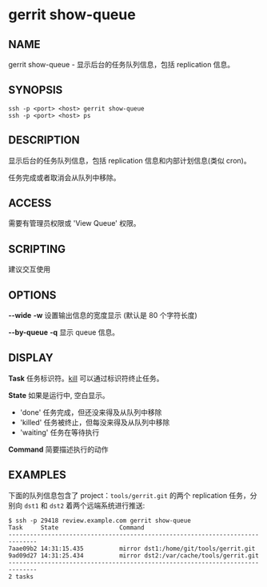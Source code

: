 # gerrit show-queue

## NAME
gerrit show-queue - 显示后台的任务队列信息，包括 replication 信息。

## SYNOPSIS
```
ssh -p <port> <host> gerrit show-queue
ssh -p <port> <host> ps
```

## DESCRIPTION
显示后台的任务队列信息，包括 replication 信息和内部计划信息(类似 cron)。

任务完成或者取消会从队列中移除。

## ACCESS
需要有管理员权限或 'View Queue' 权限。

## SCRIPTING
建议交互使用

## OPTIONS
**--wide**
**-w**
	设置输出信息的宽度显示 (默认是 80 个字符长度)

**--by-queue**
**-q**
	显示 queue 信息。

## DISPLAY

**Task**
	任务标识符。[kill](cmd-kill.md) 可以通过标识符终止任务。

**State**
	如果是运行中, 空白显示。

 * 'done' 任务完成，但还没来得及从队列中移除
 * 'killed' 任务被终止，但每没来得及从队列中移除
 * 'waiting' 任务在等待执行

**Command**
	简要描述执行的动作

## EXAMPLES

下面的队列信息包含了 project：`tools/gerrit.git` 的两个 replication 任务，分别向 `dst1` 和 `dst2` 着两个远端系统进行推送:

```
$ ssh -p 29418 review.example.com gerrit show-queue
Task     State                 Command
------------------------------------------------------------------------------
7aae09b2 14:31:15.435          mirror dst1:/home/git/tools/gerrit.git
9ad09d27 14:31:25.434          mirror dst2:/var/cache/tools/gerrit.git
------------------------------------------------------------------------------
2 tasks
```

